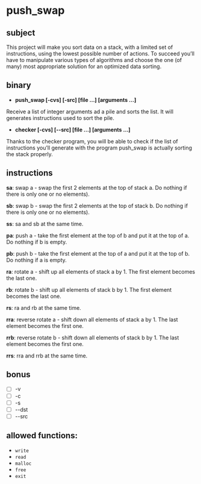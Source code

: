 # push_swap

## subject

This project will make you sort data on a stack, with a limited set of instructions, using
the lowest possible number of actions. To succeed you’ll have to manipulate various
types of algorithms and choose the one (of many) most appropriate solution for an
optimized data sorting.

## binary

- **push_swap [-cvs] [-src] [file ...] [arguments ...]**

Receive a list of integer arguments ad a pile and sorts the list. It will generates instructions used  to sort the pile.


- **checker [-cvs] [--src] [file ...] [arguments ...]**

Thanks to the checker program, you will be able to check if the
list of instructions you’ll generate with the program push_swap is
actually sorting the stack properly.

## instructions

**sa**: swap a - swap the first 2 elements at the top of stack a. Do nothing if there
is only one or no elements).

**sb**: swap b - swap the first 2 elements at the top of stack b. Do nothing if there
is only one or no elements).

**ss**: sa and sb at the same time.

**pa**: push a - take the first element at the top of b and put it at the top of a. Do
nothing if b is empty.

**pb**: push b - take the first element at the top of a and put it at the top of b. Do
nothing if a is empty.

**ra**: rotate a - shift up all elements of stack a by 1. The first element becomes
the last one.

**rb**: rotate b - shift up all elements of stack b by 1. The first element becomes
the last one.

**rs**: ra and rb at the same time.

**rra**: reverse rotate a - shift down all elements of stack a by 1. The last element
becomes the first one.

**rrb**: reverse rotate b - shift down all elements of stack b by 1. The last element
becomes the first one.

**rrs**: rra and rrb at the same time.

## bonus

- [ ] -v
- [ ] -c
- [ ] -s
- [ ] --dst
- [ ] --src

## allowed functions:

- `write`
- `read`
- `malloc`
- `free`
- `exit`

